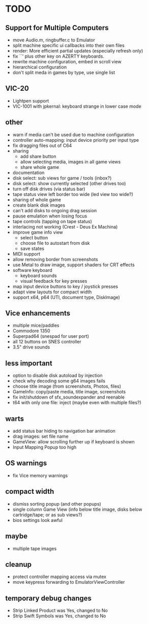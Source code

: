 #  TODO

## Support for Multiple Computers

- move Audio.m, ringbuffer.c to Emulator
- split machine specific ui callbacks into their own files
- render: More efficient partial updates (especially refresh only)
- fix ``' plus other key on AZERTY keyboards.
- rewrite machine configuration, embed in scroll view
- hierarchical configuration
- don't split meda in games by type, use single list

## VIC-20

- Lightpen support
- VIC-1001 with jpkernal: keyboard strange in lower case mode

## other

- warn if media can't be used due to machine configuration
- controller auto-mapping: input device priority per input type
- fix dragging files out of C64
- sharing
  - add share button
  - allow selecting media, images in all game views
  - share whole game
- documentation
- disk select: sub views for game / tools (inbox?)
- disk select: show currently selected (other drives too)
- turn off disk drives (via status bar)
- tape status view left border too wide (led view too wide?)
- sharing of whole game
- create blank disk images
- can't add disks to ongoing drag session
- pause emulation when losing focus
- tape controls (tapping on tape status)
- interlacing not working (Crest - Deus Ex Machina)
- improve game info view
    - select button
    - choose file to autostart from disk
    - save states
- MIDI support
- allow removing border from screenshots
- use Metal to draw image, support shaders for CRT effects
- software keyboard
    - keyboard sounds
    - visual feedback for key presses
- map input device buttons to key / joystick presses
- adapt view layouts for compact width
- support x64, p64 (UTI, document type, DiskImage)

## Vice enhancements

- multiple mice/paddles
- Commodore 1350
- Superpad64 (snespad for user port)
- all 12 buttons on SNES controller
- 3.5" drive sounds
    
## less important

- option to disable disk autoload by injection
- check why decoding some g64 images fails
- choose title image (from screenshots, Photos, files)
- GameInfo: copy/paste media, title image, screenshots
- fix init/shutdown of sfx_soundexpander and reenable
- t64 with only one file: inject (maybe even with multiple files?)

## warts

- add status bar hiding to navigation bar animation
- drag images: set file name
- GameView: allow scrolling further up if keyboard is shown
- Input Mapping Popup too high

## OS warnings

- fix Vice memory warnings

## compact width

- dismiss sorting popup (and other popups)
- single column Game View (info below title image, disks below cartridge/tape; or as sub views?)
- bios settings look awful

## maybe

- multiple tape images

## cleanup

- protect controller mapping access via mutex
- move keypress forwarding to EmulatorViewController

## temporary debug changes

- Strip Linked Product was Yes, changed to No
- Strip Swift Symbols was Yes, changed to No
